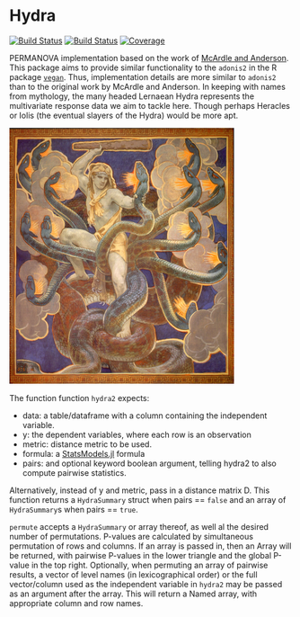 # Hydra


[![Build Status](https://github.com/EvoArt/Hydra.jl/workflows/CI/badge.svg)](https://github.com/EvoArt/Hydra.jl/actions)
[![Build Status](https://ci.appveyor.com/api/projects/status/github/EvoArt/Hydra.jl?svg=true)](https://ci.appveyor.com/project/EvoArt/Hydra-jl)
[![Coverage](https://codecov.io/gh/EvoArt/Hydra.jl/branch/master/graph/badge.svg)](https://codecov.io/gh/EvoArt/Hydra.jl)

PERMANOVA implementation based on the work of [McArdle and Anderson](https://esajournals.onlinelibrary.wiley.com/doi/10.1890/0012-9658%282001%29082%5B0290%3AFMMTCD%5D2.0.CO%3B2). This package aims to provide similar functionality to the `adonis2` in the R package [`vegan`](https://cran.r-project.org/web/packages/vegan/index.html). Thus, implementation details are more similar to `adonis2` than to the original work by McArdle and Anderson. In keeping with names from mythology, the many headed Lernaean Hydra represents the multivariate response data we aim to tackle here. Though perhaps Heracles or Iolis (the eventual slayers of the Hydra) would be more apt.

<img src="https://github.com/EvoArt/Hydra/blob/master/docs/Sargent_Hercules.jpg" alt="drawing" width="400"/>

The function function `hydra2` expects:

*   data: a table/dataframe with a column containing the independent variable. 
*   y: the dependent variables, where each row is an observation
*   metric: distance metric to be used.
* formula: a [StatsModels.jl](https://juliastats.org/StatsModels.jl/stable/formula/) formula 
*    pairs: and optional keyword boolean argument, telling hydra2 to also compute pairwise statistics.

Alternatively, instead of y and metric, pass in a distance matrix D.
This function returns a `HydraSummary` struct when pairs == `false` and an array of `HydraSummary`s when pairs == `true`.

`permute` accepts a `HydraSummary` or array thereof, as well al the desired number of permutations. P-values are calculated by simultaneous permutation of rows and columns. If an array is passed in, then an Array will be returned, with pairwise P-values in the lower triangle and the global P-value in the top right. Optionally, when permuting an array of pairwise results, a vector of level names (in lexicographical order) or the full vector/column used as the independent variable in `hydra2` may be passed as an argument after the array. This will return a Named array, with appropriate column and row names.

